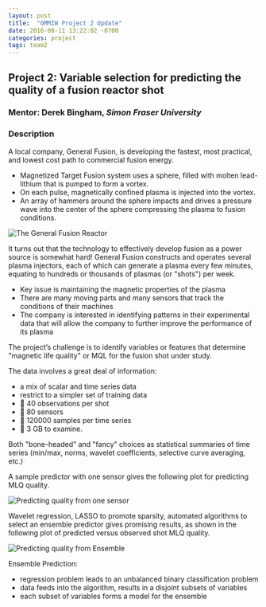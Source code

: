 ```yaml
---
layout: post
title:  "GMMIW Project 2 Update"
date: 2016-08-11 13:22:02 -0700
categories: project
tags: team2
---
```



## Project 2: Variable selection for predicting the quality of a fusion reactor shot

### Mentor: Derek Bingham, *Simon Fraser University*

### Description

A local company, General Fusion, is developing the fastest, most practical, and lowest cost path to commercial fusion energy. 

- Magnetized Target Fusion system uses a sphere, filled with molten lead-lithium that is pumped to form a vortex. 
- On each pulse, magnetically confined plasma is injected into the vortex.- An array of hammers around the sphere impacts and drives a pressure wave into the center of the sphere compressing the plasma to fusion conditions.


![The General Fusion Reactor]({{site_url}}/assets/GenFusion.jpg)

It turns out that the technology to effectively develop fusion as a power source is somewhat hard! General Fusion constructs and operates several plasma injectors, each of which can generate a plasma every few minutes, equating to hundreds or thousands of plasmas (or "shots") per week.
- Key issue is maintaining the magnetic properties of the plasma- There are many moving parts and many sensors that track the conditions of their machines
- The company is interested in identifying patterns in their experimental data that will allow the company to further improve the performance of its plasma

The project’s challenge is to identify variables or features that determine "magnetic life quality" or MQL for the fusion shot under study.
The data involves a great deal of information:- a mix of scalar and time series data- restrict to a simpler set of training data-  40 observations per shot-  80 sensors-  120000 samples per time series-  3 GB to examine.

Both "bone-headed" and "fancy" choices as statistical summaries of time series (min/max, norms, wavelet coefficients, selective curve averaging, etc.)

A sample predictor with one sensor gives the following plot for predicting MLQ quality. 

![Predicting quality from one sensor]({{site_url}}/assets/OneSensorPlot.jpg)

Wavelet regression, LASSO to promote sparsity, automated algorithms to select an ensemble predictor gives promising results, as shown in the following plot of predicted versus observed shot MLQ quality. 


![Predicting quality from Ensemble]({{site_url}}/assets/EnsemblePlot.jpg)

Ensemble Prediction:
- regression problem leads to an unbalanced binary classification problem-  data feeds into the algorithm, results in a  disjoint subsets of variables- each subset of variables forms a model for the ensemble


